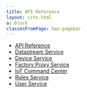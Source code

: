```yaml
---
title: API Reference
layout: site.html
a: block
classesFromPage: has-pagebar
---
```


<aside id="pagebar" class="d-xl-block collapse">
  <ul>
    <li><a href="#core-title">API Reference</a></li>
    <li><a href="#datastream-service-header">Datastream Service</a></li>
    <li><a href="#device-service-header">Device Service</a></li>
    <li><a href="#factory-proxy-service-header">Factory Proxy Service</a></li>
    <li><a href="#iot-command-center-service-header">IoT Command Center</a></li>
    <li><a href="#rules-service-header">Rules Service</a></li>
    <li><a href="#user-service-header">User Service</a></li>
  </ul>
</aside>